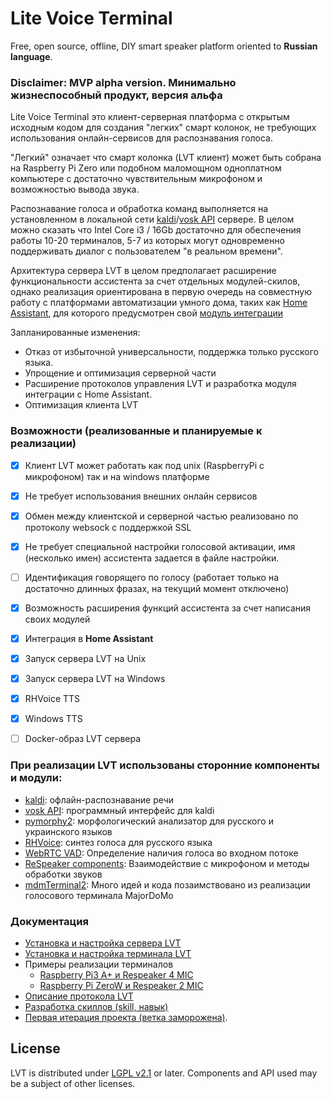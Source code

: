 # Lite Voice Terminal
Free, open source, offline, DIY smart speaker platform oriented to **Russian language**.

### Disclaimer: MVP alpha version. Минимально жизнеспособный продукт, версия альфа

Lite Voice Terminal это клиент-серверная платформа с открытым исходным кодом для создания "легких" смарт колонок,
не требующих использования онлайн-сервисов для распознавания голоса.

"Легкий" означает что смарт колонка (LVT клиент) может быть собрана на Raspberry Pi Zero или подобном маломощном одноплатном компьютере с достаточно 
чувствительным микрофоном и возможностью вывода звука.

Распознавание голоса и обработка команд выполняется на установленном в локальной сети [kaldi](https://github.com/alphacep/kaldi)/[vosk API](https://github.com/alphacep/vosk-api) сервере. В целом можно сказать что Intel Core i3 / 16Gb достаточно для обеспечения работы 10-20 терминалов, 
5-7 из которых могут одновременно поддерживать диалог с пользователем "в реальном времени".

Архитектура сервера LVT в целом предполагает расширение функциональности ассистента за счет отдельных модулей-скилов, однако реализация ориентирована в первую очередь на совместную работу с платформами автоматизации умного дома, таких как [Home Assistant](https://www.home-assistant.io/), для которого предусмотрен свой [модуль интеграции](https://github.com/mosave/LVT_HA)



Запланированные изменения:
 - Отказ от избыточной универсальности, поддержка только русского языка.
 - Упрощение и оптимизация серверной части
 - Расширение протоколов управления LVT и разработка модуля интеграции с Home Assistant.
 - Оптимизация клиента LVT


### Возможности (реализованные и планируемые к реализации)

- [x] Клиент LVT может работать как под unix (RaspberryPi с микрофоном) так и на windows платформе
- [x] Не требует использования внешних онлайн сервисов
- [x] Обмен между клиентской и серверной частью реализовано по протоколу websock с поддержкой SSL
- [x] Не требует специальной настройки голосовой активации, имя (несколько имен) ассистента 
задается в файле настройки.
- [ ] Идентификация говорящего по голосу (работает только на достаточно длинных фразах, на текущий момент отключено)
- [x] Возможность расширения функций ассистента за счет написания своих модулей 
- [x] Интеграция в **Home Assistant**
- [x] Запуск сервера LVT на Unix
- [x] Запуск сервера LVT на Windows
- [x] RHVoice TTS
- [x] Windows TTS
- [ ] Docker-образ LVT сервера 


### При реализации LVT использованы сторонние компоненты и модули:

* [kaldi](https://github.com/alphacep/kaldi): офлайн-распознавание речи
* [vosk API](https://github.com/alphacep/vosk-api): программный интерфейс для kaldi
* [pymorphy2](https://github.com/kmike/pymorphy2): морфологический анализатор для русского и украинского языков
* [RHVoice](https://github.com/Olga-Yakovleva/RHVoice):  синтез голоса для русского языка
* [WebRTC VAD](https://github.com/wiseman/py-webrtcvad): Определение наличия голоса во входном потоке
* [ReSpeaker components](https://github.com/respeaker): Взаимодействие с микрофоном и методы обработки звуков
* [mdmTerminal2](https://github.com/Aculeasis/mdmTerminal2): Много идей и кода позаимствовано из реализации голосового терминала MajorDoMo

### Документация
 * [Установка и настройка сервера LVT](https://github.com/mosave/LVTerminal/blob/master/docs/Configuration%20-%20Server.md)
 * [Установка и настройка терминала LVT](https://github.com/mosave/LVTerminal/blob/master/docs/Configuration%20-%20Terminal.md)
 * Примеры реализации терминалов
    * [Raspberry Pi3 A+ и Respeaker 4 MIC](https://github.com/mosave/LVTerminal/tree/master/hardware/RPi%203A%2B%20with%20Respeaker4/readme.md)
    * [Raspberry Pi ZeroW и Respeaker 2 MIC](https://github.com/mosave/LVTerminal/tree/master/hardware/RPi%20Zero%20with%20Respeaker2/readme.md)
 * [Описание протокола LVT](https://github.com/mosave/LVTerminal/blob/master/docs/LVT%20Protocol.md)
 * [Разработка скиллов (skill, навык)](https://github.com/mosave/LVTerminal/blob/master/docs/Skill%20Development.md)
 * [Первая итерация проекта (ветка заморожена)](https://github.com/mosave/LVTerminal/tree/iteration0).

## License

LVT is distributed under [LGPL v2.1](https://www.gnu.org/licenses/lgpl-2.1.html) or later.
Components and API used may be a subject of other licenses.
